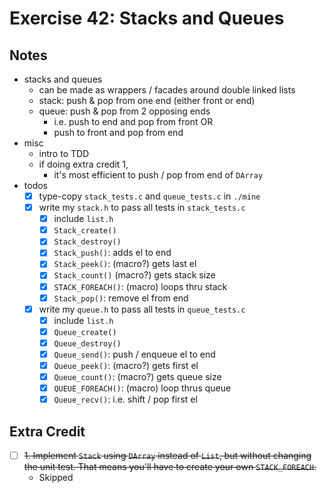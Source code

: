 # Exercise 42: Stacks and Queues

## Notes

- stacks and queues
  - can be made as wrappers / facades around double linked lists
  - stack: push & pop from one end (either front or end)
  - queue: push & pop from 2 opposing ends
    - i.e. push to end and pop from front OR
    - push to front and pop from end
- misc
  - intro to TDD
  - if doing extra credit 1,
    - it's most efficient to push / pop from end of `DArray`
- todos
  - [x] type-copy `stack_tests.c` and `queue_tests.c` in `./mine`
  - [x] write my `stack.h` to pass all tests in `stack_tests.c`
    - [x] include `list.h`
    - [x] `Stack_create()`
    - [x] `Stack_destroy()`
    - [x] `Stack_push()`: adds el to end
    - [x] `Stack_peek()`: (macro?) gets last el
    - [x] `Stack_count()` (macro?) gets stack size
    - [x] `STACK_FOREACH()`: (macro) loops thru stack
    - [x] `Stack_pop()`: remove el from end
  - [x] write my `queue.h` to pass all tests in `queue_tests.c`
    - [x] include `list.h`
    - [x] `Queue_create()`
    - [x] `Queue_destroy()`
    - [x] `Queue_send()`: push / enqueue el to end
    - [x] `Queue_peek()`: (macro?) gets first el
    - [x] `Queue_count()`: (macro?) gets queue size
    - [x] `QUEUE_FOREACH()`: (macro) loop thrus queue
    - [x] `Queue_recv()`: i.e. shift / pop first el

## Extra Credit

- [ ] ~~1. Implement `Stack` using `DArray` instead of `List`, but without changing the unit test. That means you'll have to create your own `STACK_FOREACH`.~~
  - Skipped
